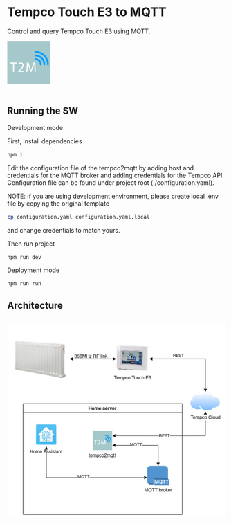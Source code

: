 # Tempco Touch E3 to MQTT
Control and query Tempco Touch E3 using MQTT.
<div>
    <img width="100" height="100" src="images/logo.jpg">
</div>
<br />



## Running the SW



Development mode

First, install dependencies
```bash
npm i
```

Edit the configuration file of the tempco2mqtt by adding host and credentials for the MQTT broker and adding credentials for the Tempco API.
Configuration file can be found under project root (./configuration.yaml).

NOTE: if you are using development environment, please create local .env file by copying the original template
```bash
cp configuration.yaml configuration.yaml.local
```
and change credentials to match yours.

Then run project
```bash
npm run dev
```

Deployment mode

```bash
npm run run
```

## Architecture

<br />
<div>
    <img width="600" src="images/tempco2mqtt_arch.jpg">
</div>
<br />